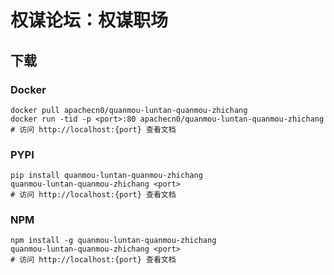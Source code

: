 # 权谋论坛：权谋职场

## 下载

### Docker

```
docker pull apachecn0/quanmou-luntan-quanmou-zhichang
docker run -tid -p <port>:80 apachecn0/quanmou-luntan-quanmou-zhichang
# 访问 http://localhost:{port} 查看文档
```

### PYPI

```
pip install quanmou-luntan-quanmou-zhichang
quanmou-luntan-quanmou-zhichang <port>
# 访问 http://localhost:{port} 查看文档
```

### NPM

```
npm install -g quanmou-luntan-quanmou-zhichang
quanmou-luntan-quanmou-zhichang <port>
# 访问 http://localhost:{port} 查看文档
```